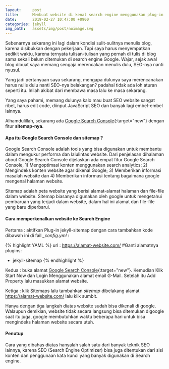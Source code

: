 ```yaml
---
layout:     post
title:      Membuat website di kenal search engine menggunakan plug-in jekyll-sitemap dan Google Search Console
date:       2019-02-27 10:47:00 +0900
categories: jekyll
img_path:   assets/img/post/noimage.svg
---
```


Sebenarnya sekarang ini lagi dalam kondisi sulit-sulitnya menulis blog, karena disibukkan dengan pekerjaan. Tapi saya harus menyempatkan sedikit waktu, karena ternyata tulisan-tulisan yang pernah di tulis di blog sama sekali belum ditemukan di search engine Google. Wajar, sejak awal blog dibuat saya memang sengaja merencakan menulis dulu, SEO-nya nanti nyusul.

Yang jadi pertanyaan saya sekarang, mengapa dulunya saya merencanakan harus nulis dulu nanti SEO-nya belakangan? padahal tidak ada loh aturan seperti itu. Inilah akibat dari membawa masa lalu ke masa sekarang. 

Yang saya pahami, memang dulunya kalo mau buat SEO website sangat ribet, harus edit code, diinput JavaScript SEO dan banyak lagi embel-embel lainnya. 

Alhamdulillah, sekarang ada [Google Search Console](https://search.google.com/search-console/about){:target="new"} dengan fitur <b>sitemap-nya</b>. 

#### Apa itu Google Search Console dan sitemap ?

Google Search Console adalah tools yang bisa digunakan untuk membantu dalam mengukur performa dan lalulintas website. Dari penjelasan dihalaman about Google Search Console dijelaskan ada empat fitur Google Search Console, 1) Mengoptimasi konten menggunakan search analytics;  2) Mengindeks konten website agar dikenal Google; 3) Memberikan informasi masalah website dan 4) Memberikan informasi tentang bagaimana google mengenal halaman website. 

Sitemap adalah peta website yang berisi alamat-alamat halaman dan file-file dalam website. Sitemap biasanya digunakan oleh google untuk mengetahui pembaruan yang terjadi dalam website, dalam hal ini alamat dan file-file yang baru diperbarui.


#### Cara memperkenalkan website ke Search Engine

Pertama : aktifkan Plug-in jekyll-sitemap dengan cara tambahkan kode dibawah ini di fail *_config.yml* : 

{% highlight YAML %}
url : https://alamat-website.com/ #Ganti alamatnya 
plugins:
  - jekyll-sitemap
{% endhighlight %}

Kedua : buka alamat [Google Search Console](https://search.google.com/search-console/about){:target="new"}. Kemudian Klik Start Now dan Login Menggunakan alamat email G-Mail. Setelah itu Add Property lalu masukkan alamat website. 

Ketiga : klik Sitemaps lalu tambahkan *sitemap* dibelakang alamat https://alamat-website.com/ lalu klik sumbit. 

Hanya dengan tiga langkah diatas website sudah bisa dikenali di google. Walaupun demikian, website tidak secara langsung bisa ditemukan digoogle saat itu juga, google membutuhkan waktu beberapa hari untuk bisa mengindeks halaman website secara utuh.   

#### Penutup

Cara yang dibahas diatas hanyalah salah satu dari banyak teknik SEO lainnya, karena SEO (Search Engine Optimizer) bisa juga ditentukan dari sisi konten dan penggunaan kata kunci yang banyak digunakan di Search engine. 

